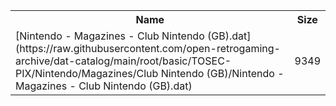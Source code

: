 <table>
<tr><th>Name</th><th>Size</th></tr>
<tr><td>
[Nintendo - Magazines - Club Nintendo (GB).dat](https://raw.githubusercontent.com/open-retrogaming-archive/dat-catalog/main/root/basic/TOSEC-PIX/Nintendo/Magazines/Club Nintendo (GB)/Nintendo - Magazines - Club Nintendo (GB).dat)
</td><td>9349</td></tr>
</table>
